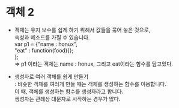 # 객체 2

- 객체는 유지 보수를 쉽게 하기 위해서 값들을 묶어 놓은 것으로, <br/>
  속성과 메소드를 가질 수 있습니다. <br/>
  var p1 = {"name : honux", <br/>
  "eat" : function(food){}; <br/>
  }; <br/>
  => p1 이라는 객체는 name : honux, 그리고 eat이라는 함수를 담고있다. <br/>

- 생성자로 여러 객체를 쉽게 만들기 <br/>
  : 비슷한 객체를 여러개 만들 때는 객체를 생성하는 함수를 이용합니다. <br/>
  이 때, 객체를 생성하는 함수를 생성자라고 합니다. <br/>
  생성자는 관례상 대문자로 시작하는 경우가 많다. <br/>
